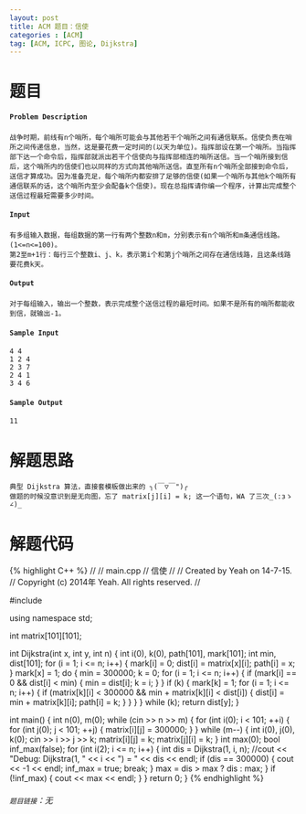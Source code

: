 ```yaml
---
layout: post
title: ACM 题目：信使
categories : [ACM]
tag: [ACM, ICPC, 图论, Dijkstra]
---
```


# 题目

#### `Problem Description`
	战争时期，前线有n个哨所，每个哨所可能会与其他若干个哨所之间有通信联系。信使负责在哨所之间传递信息，当然，这是要花费一定时间的(以天为单位)。指挥部设在第一个哨所。当指挥部下达一个命令后，指挥部就派出若干个信使向与指挥部相连的哨所送信。当一个哨所接到信后，这个哨所内的信使们也以同样的方式向其他哨所送信。直至所有n个哨所全部接到命令后，送信才算成功。因为准备充足，每个哨所内都安排了足够的信使(如果一个哨所与其他k个哨所有通信联系的话，这个哨所内至少会配备k个信使)。现在总指挥请你编一个程序，计算出完成整个送信过程最短需要多少时间。

#### `Input`
	有多组输入数据，每组数据的第一行有两个整数n和m，分别表示有n个哨所和m条通信线路。(1<=n<=100)。
	第2至m+1行：每行三个整数i、j、k，表示第i个和第j个哨所之间存在通信线路，且这条线路要花费k天。

#### `Output`
	对于每组输入，输出一个整数，表示完成整个送信过程的最短时间。如果不是所有的哨所都能收到信，就输出-1。

#### `Sample Input`
	4 4
	1 2 4
	2 3 7
	2 4 1
	3 4 6

#### `Sample Output`
	11

# 解题思路
	典型 Dijkstra 算法，直接套模板做出来的 ╮(￣▽￣")╭
	做题的时候没意识到是无向图，忘了 matrix[j][i] = k; 这一个语句，WA 了三次_(:зゝ∠)_

# 解题代码

<!--lint disable-->

{% highlight C++ %}
//
//  main.cpp
//  信使
//
//  Created by Yeah on 14-7-15.
//  Copyright (c) 2014年 Yeah. All rights reserved.
//

#include <iostream>

using namespace std;

int matrix[101][101];

int Dijkstra(int x, int y, int n)
{
    int i(0), k(0), path[101], mark[101];
    int min, dist[101];
    for (i = 1; i <= n; i++)
    {
        mark[i] = 0;
        dist[i] = matrix[x][i];
        path[i] = x;
    }
    mark[x] = 1;
    do {
        min = 300000;
        k = 0;
        for (i = 1; i <= n; i++)
        {
            if (mark[i] == 0 && dist[i] < min)
            {
                min = dist[i];
                k = i;
            }
        }
        if (k)
        {
            mark[k] = 1;
            for (i = 1; i <= n; i++)
            {
                if (matrix[k][i] < 300000 && min + matrix[k][i] < dist[i])
                {
                    dist[i] = min + matrix[k][i];
                    path[i] = k;
                }
            }
        }
    } while (k);
    return dist[y];
}

int main()
{
    int n(0), m(0);
    while (cin >> n >> m)
    {
        for (int i(0); i < 101; ++i)
        {
            for (int j(0); j < 101; ++j)
            {
                matrix[i][j] = 300000;
            }
        }
        while (m--)
        {
            int i(0), j(0), k(0);
            cin >> i >> j >> k;
            matrix[i][j] = k;
            matrix[j][i] = k;
        }
        int max(0);
        bool inf_max(false);
        for (int i(2); i <= n; i++)
        {
            int dis = Dijkstra(1, i, n);
            //cout << "Debug: Dijkstra(1, " << i << ") = " << dis << endl;
            if (dis == 300000)
            {
                cout << -1 << endl;
                inf_max = true;
                break;
            }
            max = dis > max ? dis : max;
        }
        if (!inf_max)
        {
            cout << max << endl;
        }
    }
    return 0;
}
{% endhighlight %}

<!--lint enable-->

###### `题目链接`：无
